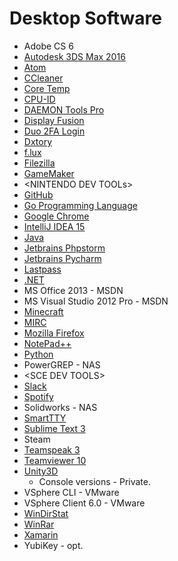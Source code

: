 # Desktop Software

- Adobe CS 6
- [Autodesk 3DS Max 2016](http://www.autodesk.com/education/free-software/3ds-max)
- [Atom](https://atom.io/download/windows)
- [CCleaner](https://www.piriform.com/ccleaner/download/professional)
- [Core Temp](http://www.alcpu.com/CoreTemp/Core-Temp-setup.exe)
- [CPU-ID](http://www.cpuid.com/softwares/cpu-z.html)
- [DAEMON Tools Pro](https://www.daemon-tools.cc/products/dtproAdv#install)
- [Display Fusion](https://www.binaryfortress.com/Data/Download/?package=displayfusion&log=101)
- [Duo 2FA Login](https://www.duosecurity.com/docs/rdp)
- [Dxtory](http://exkode.com/dxtory-downloads-en.html)
- [f.lux](https://justgetflux.com/dlwin.html)
- [Filezilla](http://sourceforge.net/projects/filezilla/files/FileZilla_Client/3.14.1/FileZilla_3.14.1_win64-setup.exe/download?accel_key=57%3A1447526348%3Ahttps%253A//filezilla-project.org/download.php%253Ftype%253Dclient%3A2278db94%24db5e82f878aa283b13b316f12d2941f9536d80ac&click_id=fd553f34-8afe-11e5-864b-0200ac1d1da0&source=accel)
- [GameMaker](http://www.yoyogames.com/download/studio/earlyaccess)
- \<NINTENDO DEV TOOLs\>
- [GitHub](https://github-windows.s3.amazonaws.com/GitHubSetup.exe)
- [Go Programming Language](https://storage.googleapis.com/golang/go1.5.1.windows-amd64.msi)
- [Google Chrome](https://www.google.com/chrome/browser/desktop/index.html#)
- [IntelliJ IDEA 15](https://download.jetbrains.com/idea/ideaIU-15.0.1.exe)
- [Java](http://www.oracle.com/technetwork/java/javase/downloads/jdk8-downloads-2133151.html)
- [Jetbrains Phpstorm](https://download.jetbrains.com/webide/PhpStorm-10.0.1.exe)
- [Jetbrains Pycharm](https://download.jetbrains.com/python/pycharm-professional-5.0.1.exe)
- [Lastpass](https://lastpass.com/download/cdn/lastpass_x64.exe)
- [.NET](https://ninite.com/.net4.6/ninite.exe)
- MS Office 2013 - MSDN
- MS Visual Studio 2012 Pro - MSDN
- [Minecraft](https://launcher.mojang.com/download/MinecraftInstaller.msi)
- [MIRC](http://www.mirc.com/get.php)
- [Mozilla Firefox](https://download.mozilla.org/?product=firefox-stub&os=win&lang=en-US)
- [NotePad++](https://ninite.com/notepadplusplus/ninite.exe)
- [Python](https://www.python.org/ftp/python/3.5.0/python-3.5.0.exe)
- PowerGREP - NAS
- \<SCE DEV TOOLS\>
- [Slack](https://slack.com/ssb/download-win)
- [Spotify](https://www.spotify.com/ca-en/download/windows/)
- Solidworks - NAS
- [SmartTTY](http://sysprogs.com/files/SmarTTY/SmarTTY-2.2.msi)
- [Sublime Text 3](http://c758482.r82.cf2.rackcdn.com/Sublime%20Text%20Build%203083%20Setup.exe)
- Steam
- [Teamspeak 3](http://www.teamspeak.com/downloads#)
- [Teamviewer 10](http://download.teamviewer.com/download/TeamViewer_Setup_en.exe)
- [Unity3D ](http://unity3d.com/get-unity/download?thank-you=update&download_nid=20153&os=Win)
  - Console versions - Private.
- VSphere CLI - VMware
- VSphere Client 6.0 - VMware
- [WinDirStat](http://prdownloads.sourceforge.net/windirstat/windirstat1_1_2_setup.exe)
- [WinRar](http://www.win-rar.com/fileadmin/winrar-versions/winrar/winrar-x64-521.exe)
- [Xamarin](https://store.xamarin.com/account/my/subscription/installer?os=win)
- YubiKey - opt.


